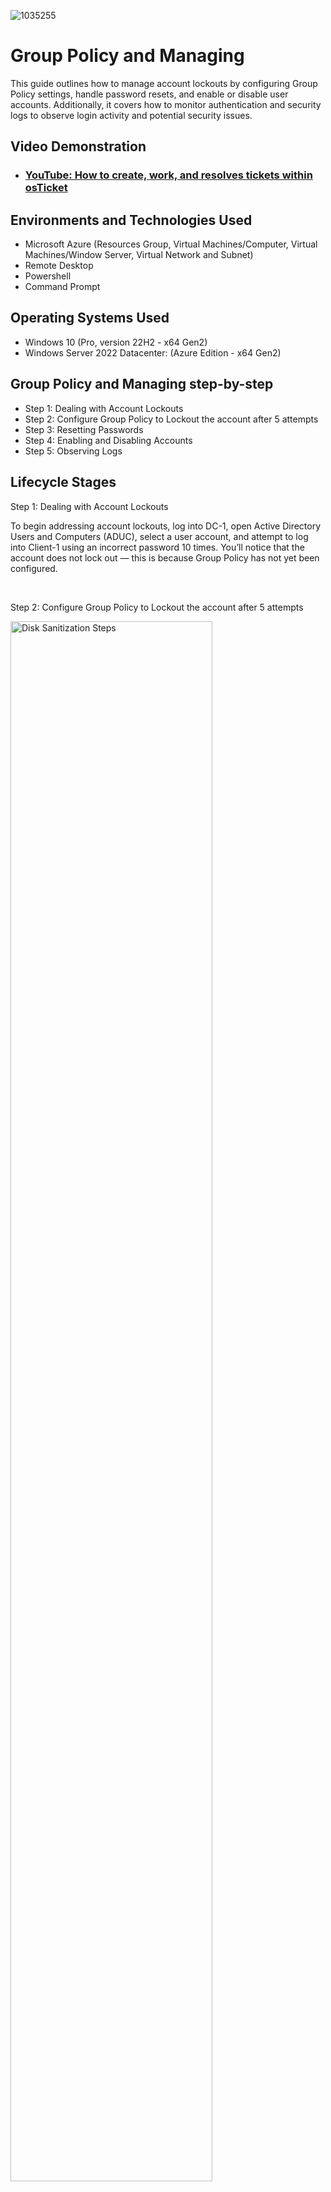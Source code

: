 ![1035255](https://github.com/user-attachments/assets/7cdae74a-7836-4365-af4e-737124531edf)

# Group Policy and Managing
This guide outlines how to manage account lockouts by configuring Group Policy settings, handle password resets, and enable or disable user accounts. Additionally, it covers how to monitor authentication and security logs to observe login activity and potential security issues.<br />


<h2>Video Demonstration</h2>

- ### [YouTube: How to create, work, and resolves tickets within osTicket](https://www.youtube.com)

<h2>Environments and Technologies Used</h2>

- Microsoft Azure (Resources Group, Virtual Machines/Computer, Virtual Machines/Window Server, Virtual Network and Subnet)
- Remote Desktop
- Powershell
- Command Prompt

<h2>Operating Systems Used </h2>

- Windows 10 (Pro, version 22H2 - x64 Gen2)
- Windows Server 2022 Datacenter: (Azure Edition - x64 Gen2)

<h2>Group Policy and Managing step-by-step</h2>

- Step 1: Dealing with Account Lockouts
- Step 2: Configure Group Policy to Lockout the account after 5 attempts
- Step 3: Resetting Passwords
- Step 4: Enabling and Disabling Accounts
- Step 5: Observing Logs

<h2>Lifecycle Stages</h2>

Step 1: Dealing with Account Lockouts
<p>
</p>
<p>
To begin addressing account lockouts, log into DC-1, open Active Directory Users and Computers (ADUC), select a user account, and attempt to log into Client-1 using an incorrect password 10 times. You’ll notice that the account does not lock out — this is because Group Policy has not yet been configured.
</p>
<br />

Step 2: Configure Group Policy to Lockout the account after 5 attempts
<p>
<img src="https://i.imgur.com/vuohGM7.png" height="80%" width="80%" alt="Disk Sanitization Steps"/>
</p>
<p>
On DC-1, open the Group Policy Management Console (GPMC) by clicking Start, typing gpmc.msc, and pressing Enter. In GPMC, navigate to Forest: mydomain.com > Domains > mydomain.com > Group Policy Objects, right- click Default Domain Policy, and select Edit to open the Group Policy Management Editor.
<br />

<p>
<img src="https://i.imgur.com/oHaOFIM.png" height="80%" width="80%" alt="Disk Sanitization Steps"/>
</p>
<p>
From there, expand: Computer Configuration > Policies > Windows Settings > Security Settings > Account Policies > Account Lockout Policy. Configure the settings by double-clicking Account Lockout Duration, enabling the policy, setting it to 30 minutes, and clicking Apply and OK.
</p>
<br />

<p>
<img src="https://i.imgur.com/GUJsnBM.png" height="80%" width="80%" alt="Disk Sanitization Steps"/>
</p>
<p>
Then, set the Account Lockout Threshold to 5 attempts, and apply the changes.
</p>
<br />

<p>
<img src="https://i.imgur.com/rceyQTu.png" height="80%" width="80%" alt="Disk Sanitization Steps"/>
</p>
<p>
Return to Group Policy Management GPM, select Default Domain Policy, and review the updated settings. To apply the policy, you can either wait for the default 90-minute propagation period or force an update.
</p>
<br />

<p>
<img src="https://i.imgur.com/DV4z7Uf.png" height="80%" width="80%" alt="Disk Sanitization Steps"/>
</p>
<p>
To do the latter, log into Client-1 as jane_admin (mydomain.com\jane_admin, password: Vmdemo12345$), open Command Prompt as an administrator, and run gpupdate /force. After the update, run gpresult /r to confirm the policy has applied. Log out of Client-1.
</p>
<br />

<p>
<img src="https://i.imgur.com/gmPTGbA.png" height="80%" width="80%" alt="Disk Sanitization Steps"/>
</p>
<p>
To verify the policy, attempt to log into Client-1 using the selected account and enter an incorrect password five times. The account should now be locked. Even when using the correct password, the account remains locked.
</p>
<br />

<p>
<img src="https://i.imgur.com/SuGAzkG.png" height="80%" width="80%" alt="Disk Sanitization Steps"/>
</p>
<p>
To unlock it, return to DC-1, open ADUC, right-click mydomain, select Find, search for the account, open its properties, go to the Account tab, check Unlock Account, and apply the changes. You should now be able to log into Client-1 successfully.
</p>
<br />

Step 3: Resetting Passwords
<p>
<img src="https://i.imgur.com/VnwRGOr.png" height="80%" width="80%" alt="Disk Sanitization Steps"/>
</p>
<p>
To reset a password, go to ADUC on DC-1, search for the account, right-click it, select Reset Password, and set a new password (e.g., Password2). Test the new password by logging in, then log out.
</p>
<br />

Step 4: Enabling and Disabling Accounts
<p>
<img src="https://i.imgur.com/Inv8xUD.png" height="80%" width="80%" alt="Disk Sanitization Steps"/>
</p>
<p>
To disable and re-enable an account, go to ADUC in DC-1, search for the account, right-click it, and select Disable Account.
</p>
<br />

<p>
<img src="https://i.imgur.com/fDoyffr.png" height="80%" width="80%" alt="Disk Sanitization Steps"/>
</p>
<p>
Attempt to log into Client-1 and observe the error message. Then, return to ADUC, re-enable the account, and try logging in again.
</p>
<br />

Step 5: Observing Logs
<p>
<img src="https://i.imgur.com/RaF0nv1.png" height="80%" width="80%" alt="Disk Sanitization Steps"/>
</p>
<p>
Finally, to observe security logs, log into Client-1 with your account, open the Event Viewer by typing eventvwr.msc in the search bar, and run it as jane_admin. Expand Windows Logs > Security, use the Find feature to search for the account, and review the logs for Audit Failures, particularly those related to login attempts.
</p>
<br />
